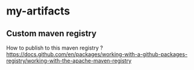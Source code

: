# my-artifacts

## Custom maven registry

How to publish to this maven registry ?
https://docs.github.com/en/packages/working-with-a-github-packages-registry/working-with-the-apache-maven-registry
